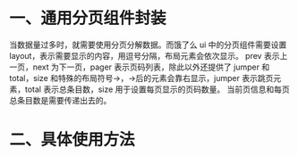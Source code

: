 # 一、通用分页组件封装

当数据量过多时，就需要使用分页分解数据。而饿了么 ui 中的分页组件需要设置 layout，表示需要显示的内容，用逗号分隔，布局元素会依次显示。 prev 表示上一页，next 为下一页，pager 表示页码列表，除此以外还提供了 jumper 和 total，size 和特殊的布局符号->，->后的元素会靠右显示，jumper 表示跳页元素，total 表示总条目数，size 用于设置每页显示的页码数量。
当前页信息和每页总条目数是需要传递出去的。

# 二、具体使用方法

```


```
